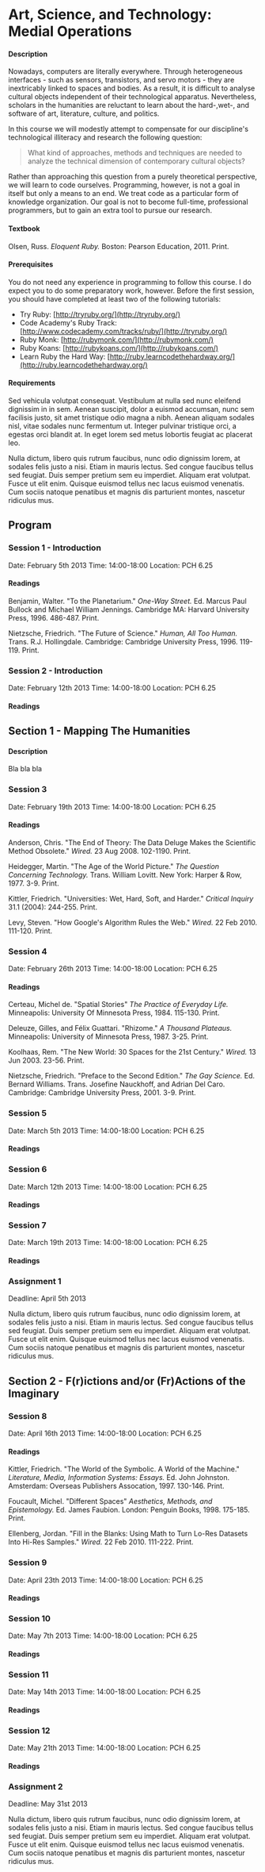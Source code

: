 # Art, Science, and Technology: Medial Operations

#### Description

Nowadays, computers are literally everywhere. Through heterogeneous interfaces - such as sensors, transistors, and servo motors - they are inextricably linked to spaces and bodies. As a result, it is difficult to analyse cultural objects independent of their technological apparatus.
Nevertheless, scholars in the humanities are reluctant to learn about the hard-,wet-, and software of art, literature, culture, and politics.

In this course we will modestly attempt to compensate for our discipline's technological illiteracy and research the following question:

> What kind of approaches, methods and techniques are needed to analyze the technical dimension of contemporary cultural objects?

Rather than approaching this question from a purely theoretical perspective, we will learn to code ourselves. Programming, however, is not a goal in itself but only a means to an end. We treat code as a particular form of knowledge organization. Our goal is not to become full-time, professional programmers, but to gain an extra tool to pursue our research.

#### Textbook

Olsen, Russ. *Eloquent Ruby.* Boston: Pearson Education, 2011. Print.

#### Prerequisites

You do not need any experience in programming to follow this course. I do expect you to do some preparatory work, however. Before the first session, you should have completed at least two of the following tutorials:

- Try Ruby: [http://tryruby.org/](http://tryruby.org/)
- Code Academy's Ruby Track: [http://www.codecademy.com/tracks/ruby/](http://tryruby.org/)
- Ruby Monk: [http://rubymonk.com/](http://rubymonk.com/)
- Ruby Koans: [http://rubykoans.com/](http://rubykoans.com/)
- Learn Ruby the Hard Way: [http://ruby.learncodethehardway.org/](http://ruby.learncodethehardway.org/)	

#### Requirements

Sed vehicula volutpat consequat. Vestibulum at nulla sed nunc eleifend dignissim in in sem. Aenean suscipit, dolor a euismod accumsan, nunc sem facilisis justo, sit amet tristique odio magna a nibh. Aenean aliquam sodales nisl, vitae sodales nunc fermentum ut. Integer pulvinar tristique orci, a egestas orci blandit at. In eget lorem sed metus lobortis feugiat ac placerat leo. 

Nulla dictum, libero quis rutrum faucibus, nunc odio dignissim lorem, at sodales felis justo a nisi. Etiam in mauris lectus. Sed congue faucibus tellus sed feugiat. Duis semper pretium sem eu imperdiet. Aliquam erat volutpat. Fusce ut elit enim. Quisque euismod tellus nec lacus euismod venenatis. Cum sociis natoque penatibus et magnis dis parturient montes, nascetur ridiculus mus.

## Program

### Session 1 - Introduction
Date:			February 5th 2013
Time: 		14:00-18:00
Location:	PCH 6.25

#### Readings

Benjamin, Walter. "To the Planetarium." *One-Way Street.* Ed. Marcus Paul Bullock and Michael William Jennings. Cambridge MA: Harvard University Press, 1996. 486-487. Print. 

Nietzsche, Friedrich. "The Future of Science." *Human, All Too Human.* Trans. R.J. Hollingdale. Cambridge: Cambridge University Press, 1996. 119-119. Print.


### Session 2 - Introduction
Date:			February 12th 2013
Time: 		14:00-18:00
Location:	PCH 6.25

#### Readings


## Section 1 - Mapping The Humanities

#### Description

Bla bla bla

### Session 3
Date:			February 19th 2013
Time: 		14:00-18:00
Location:	PCH 6.25

#### Readings

Anderson, Chris. "The End of Theory: The Data Deluge Makes the Scientific Method Obsolete." *Wired.* 23 Aug 2008. 102-1190. Print.

Heidegger, Martin. "The Age of the World Picture." *The Question Concerning Technology.* Trans. William Lovitt. New York: Harper & Row, 1977. 3-9. Print.

Kittler, Friedrich. "Universities: Wet, Hard, Soft, and Harder." *Critical Inquiry* 31.1 (2004): 244-255. Print.

Levy, Steven. "How Google's Algorithm Rules the Web." *Wired.* 22 Feb 2010. 111-120. Print.


### Session 4
Date:			February 26th 2013
Time: 		14:00-18:00
Location:	PCH 6.25

#### Readings

Certeau, Michel de. "Spatial Stories" *The Practice of Everyday Life.* Minneapolis: University Of Minnesota Press, 1984. 115-130. Print.

Deleuze, Gilles, and Félix Guattari. "Rhizome." *A Thousand Plateaus.* Minneapolis: University of Minnesota Press, 1987. 3-25. Print.

Koolhaas, Rem. "The New World: 30 Spaces for the 21st Century." *Wired.* 13 Jun 2003. 23-56. Print.

Nietzsche, Friedrich. "Preface to the Second Edition." *The Gay Science.* Ed. Bernard Williams. Trans. Josefine Nauckhoff, and Adrian Del Caro. Cambridge: Cambridge University Press, 2001. 3-9. Print.


### Session 5
Date:			March 5th 2013
Time: 		14:00-18:00
Location:	PCH 6.25

#### Readings


### Session 6
Date:			March 12th 2013
Time: 		14:00-18:00
Location:	PCH 6.25

#### Readings


### Session 7
Date:			March 19th 2013
Time: 		14:00-18:00
Location:	PCH 6.25

#### Readings


### Assignment 1
Deadline: April 5th 2013

Nulla dictum, libero quis rutrum faucibus, nunc odio dignissim lorem, at sodales felis justo a nisi. Etiam in mauris lectus. Sed congue faucibus tellus sed feugiat. Duis semper pretium sem eu imperdiet. Aliquam erat volutpat. Fusce ut elit enim. Quisque euismod tellus nec lacus euismod venenatis. Cum sociis natoque penatibus et magnis dis parturient montes, nascetur ridiculus mus.


## Section 2 - F(r)ictions and/or (Fr)Actions of the Imaginary

### Session 8
Date:			April 16th 2013
Time: 		14:00-18:00
Location:	PCH 6.25

#### Readings

Kittler, Friedrich. "The World of the Symbolic. A World of the Machine." *Literature, Media, Information Systems: Essays.* Ed. John Johnston. Amsterdam: Overseas Publishers Assocation, 1997. 130-146. Print.

Foucault, Michel. "Different Spaces" *Aesthetics, Methods, and Epistemology.* Ed. James Faubion. London: Penguin Books, 1998. 175-185. Print.

Ellenberg, Jordan. "Fill in the Blanks: Using Math to Turn Lo-Res Datasets Into Hi-Res Samples." *Wired.* 22 Feb 2010. 111-222. Print.


### Session 9
Date:			April 23th 2013
Time: 		14:00-18:00
Location:	PCH 6.25

#### Readings


### Session 10
Date:			May 7th 2013
Time: 		14:00-18:00
Location:	PCH 6.25

#### Readings


### Session 11
Date:			May 14th 2013
Time: 		14:00-18:00
Location:	PCH 6.25

#### Readings


### Session 12
Date:			May 21th 2013
Time: 		14:00-18:00
Location:	PCH 6.25

#### Readings


### Assignment 2
Deadline: May 31st 2013

Nulla dictum, libero quis rutrum faucibus, nunc odio dignissim lorem, at sodales felis justo a nisi. Etiam in mauris lectus. Sed congue faucibus tellus sed feugiat. Duis semper pretium sem eu imperdiet. Aliquam erat volutpat. Fusce ut elit enim. Quisque euismod tellus nec lacus euismod venenatis. Cum sociis natoque penatibus et magnis dis parturient montes, nascetur ridiculus mus.